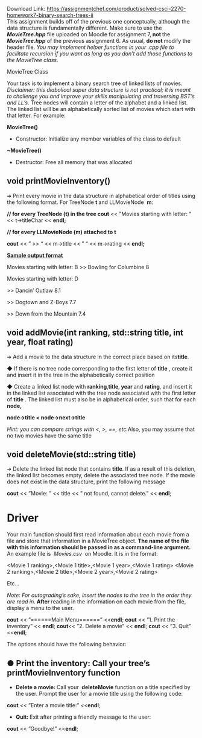 Download Link: https://assignmentchef.com/product/solved-csci-2270-homework7-binary-search-trees-ii
<br>
This assignment builds off of the previous one conceptually, although the data structure is fundamentally different. Make sure to use the ​<strong><em>MovieTree.hpp</em></strong>​ file uploaded on Moodle for assignment 7,​<strong> not </strong>​the ​<strong><em>MovieTree.hpp</em></strong>​ of the previous assignment 6. As usual, ​<strong>do not </strong>​modify the header file. ​<em>You may implement helper functions in your .cpp file to facilitate recursion if you want as long as you don’t add those functions to the MovieTree class</em>​.

MovieTree Class

Your task is to implement a binary search tree of linked lists of movies.​ ​<em>Disclaimer: this diabolical super data structure is not practical; it is meant to challenge you and improve your skills manipulating and traversing BST’s and LL’s.</em>​ Tree nodes will contain a letter of the alphabet and a linked list. The linked list will be an alphabetically sorted list of movies which start with that letter. For example:




<strong> </strong>

<strong>MovieTree() </strong>

<ul>

 <li>Constructor: Initialize any member variables of the class to default</li>

</ul>

<strong>~MovieTree() </strong>

<ul>

 <li>Destructor: Free all memory that was allocated</li>

</ul>

<h2>void printMovieInventory()</h2>

➔ Print every movie in the data structure in alphabetical order of titles using the following format. For TreeNode ​<strong>t </strong>and LLMovieNode ​             ​<strong>m</strong>​:

<strong>// for every TreeNode (t) in the tree </strong><strong>cout</strong>​ ​&lt;&lt;​ ​”Movies starting with letter: “​ ​&lt;&lt;​ ​t-&gt;titleChar​ ​&lt;&lt;​ ​<strong>endl; </strong>

<strong>// for every LLMovieNode (m) attached to t </strong>

<strong>cout</strong>​ ​&lt;&lt;​ ​” &gt;&gt; “​ ​&lt;&lt;​ ​m-&gt;title &lt;&lt;​ ​” “​ ​&lt;&lt; m-&gt;rating &lt;&lt;​ <strong>endl;</strong>​




<strong><u>Sample output format</u> </strong>

Movies starting with letter: ​B  &gt;&gt; ​Bowling for Columbine 8

Movies starting with letter: ​D

&gt;&gt; ​Dancin’ Outlaw 8.1

&gt;&gt; ​Dogtown and Z-Boys 7.7

&gt;&gt; ​Down from the Mountain 7.4




<h2>void addMovie(int ​ranking​, std::string ​title​, int ​year​, float ​rating​)</h2>

➔ Add a movie to the data structure in the correct place based on its ​<strong>title</strong>​.

◆ If there is no tree node corresponding to the first letter of <strong>title</strong>​ , create it and insert​ it in the tree in the alphabetically correct position

◆ Create a linked list node with ​<strong>ranking</strong>​,​<strong> title</strong>​,​<strong> year </strong>​and​ ​<strong>rating</strong>​,​ ​and insert it in the linked list associated with the tree node associated with the first letter of <strong>title</strong>​ . The​ linked list must also be in alphabetical order, such that for each ​<strong>node, </strong>

<strong>node-&gt;title &lt; node-&gt;next-&gt;title </strong>

<em>Hint: you can compare strings with &lt;, &gt;, ==, etc. </em>​Also, you may assume that no two movies have​ the same title

<h2>void deleteMovie(std::string ​title​)</h2>

➔ Delete the linked list node that contains ​<strong>title</strong>​. If as a result of this deletion, the linked list becomes empty, delete the associated tree node. If the movie does not exist in the data structure, print the following message

<strong>cout</strong>​ &lt;&lt; ​”Movie: ” ​&lt;&lt; title &lt;&lt; ​” not found, cannot delete.”​ &lt;&lt; ​<strong>endl</strong>​;

<h1>Driver</h1>

Your main function should first read information about each movie from a file and store that information in a MovieTree object. <strong>The name of the file with this information should be</strong>​ <strong> passed in as a command-line argument.</strong> An example file is ​               <em>Movies.csv</em>​       ​ on Moodle. It is in the format:

&lt;Movie 1 ranking&gt;,&lt;Movie 1 title&gt;,&lt;Movie 1 year&gt;,&lt;Movie 1 rating&gt; &lt;Movie 2 ranking&gt;,&lt;Movie 2 title&gt;,&lt;Movie 2 year&gt;,&lt;Movie 2 rating&gt;

Etc…

<em>Note: For autograding’s sake, insert the nodes to the tree in the order they are read in</em>​.​<strong> After </strong>reading in the information on each movie from the file, display a menu to the user.

<strong>cout</strong>​ &lt;&lt; ​”======Main Menu======”​ &lt;&lt; ​<strong>endl</strong>​; <strong>cout</strong>​ &lt;&lt; ​”1. Print the inventory”​ &lt;&lt; ​<strong>endl</strong>​; <strong>cout</strong>​ &lt;&lt; ​”2. Delete a movie”​ &lt;&lt; ​<strong>endl</strong>​; <strong>cout</strong>​ &lt;&lt; ​”3. Quit”​ &lt;&lt; ​<strong>endl</strong>​;

The options should have the following behavior:

<h2>        ●    Print the inventory: ​Call your tree’s ​printMovieInventory​ ​function</h2>

<ul>

 <li><strong>Delete a movie: </strong>Call your ​ <strong>deleteMovie</strong>​    function on a title specified by the user. Prompt​         the user for a movie title using the following code:</li>

</ul>

<strong>cout</strong>​ &lt;&lt; ​”Enter a movie title:”​ &lt;&lt; ​<strong>endl</strong>​;

<ul>

 <li><strong>Quit: </strong>​Exit after printing a friendly message to the user:</li>

</ul>

<strong>cout</strong>​ &lt;&lt; ​”Goodbye!”​ &lt;&lt; ​<strong>endl</strong>​;


